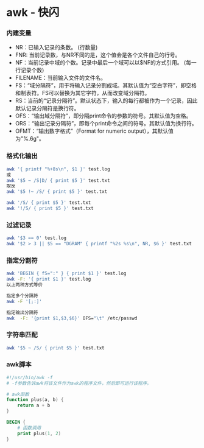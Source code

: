 # awk - 快闪

### 内建变量

- NR：已输入记录的条数。 (行数量)
- FNR: 当前记录数，与NR不同的是，这个值会是各个文件自己的行号。
- NF：当前记录中域的个数。记录中最后一个域可以以$NF的方式引用。 (每一行记录个数)
- FILENAME：当前输入文件的文件名。
- FS：“域分隔符”，用于将输入记录分割成域。其默认值为“空白字符”，即空格和制表符。FS可以替换为其它字符，从而改变域分隔符。
- RS：当前的“记录分隔符”。默认状态下，输入的每行都被作为一个记录，因此默认记录分隔符是换行符。
- OFS：“输出域分隔符”，即分隔print命令的参数的符号。其默认值为空格。
- ORS：“输出记录分隔符”，即每个print命令之间的符号。其默认值为换行符。
- OFMT：“输出数字格式”（Format for numeric output），其默认值为"%.6g"。


### 格式化输出

```bash
awk '{ printf "%+8s\n", $1 }' test.log
或
awk '$5 ~ /S|D/ { print $5 }' test.txt
取反
awk '$5 !~ /S/ { print $5 }' test.txt

awk '/S/ { print $5 }' test.txt
awk '!/S/ { print $5 }' test.txt
```

### 过滤记录

```bash
awk '$3 == 0' test.log
awk '$2 > 3 || $5 == "DGRAM" { printf "%2s %s\n", NR, $6 }' test.txt
```

### 指定分割符

```bash
awk 'BEGIN { fS=":" } { print $1 }' test.log
awk -F: '{ print $1 }' test.log
以上两种方式等价

指定多个分隔符
awk -F '[;:]'

指定输出分隔符
awk  -F: '{print $1,$3,$6}' OFS="\t" /etc/passwd
```

### 字符串匹配

```bash
awk '$5 ~ /S/ { print $5 }' test.txt
```

### awk脚本

```awk
#!/usr/bin/awk -f
# -f参数告诉awk将该文件作为awk的程序文件，然后即可运行该程序。

# awk函数
function plus(a, b) {
    return a + b
}

BEGIN {
    # 函数调用
    print plus(1, 2)
}
```
